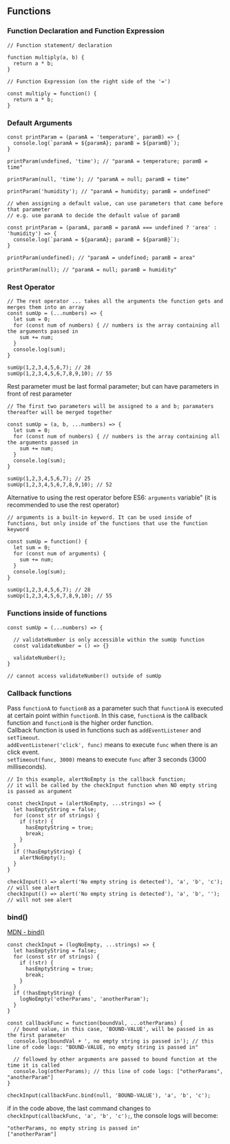 ## Functions
### Function Declaration and Function Expression 
```
// Function statement/ declaration

function multiply(a, b) { 
  return a * b;
}
```
```
// Function Expression (on the right side of the '=')

const multiply = function() {
  return a * b;
}
```

### Default Arguments
```
const printParam = (paramA = 'temperature', paramB) => {
  console.log(`paramA = ${paramA}; paramB = ${paramB}`);
}

printParam(undefined, 'time'); // "paramA = temperature; paramB = time"

printParam(null, 'time'); // "paramA = null; paramB = time"

printParam('humidity'); // "paramA = humidity; paramB = undefined"
```
```
// when assigning a default value, can use parameters that came before that parameter
// e.g. use paramA to decide the default value of paramB

const printParam = (paramA, paramB = paramA === undefined ? 'area' : 'humidity') => {
  console.log(`paramA = ${paramA}; paramB = ${paramB}`);
}

printParam(undefined); // "paramA = undefined; paramB = area"

printParam(null); // "paramA = null; paramB = humidity"
```

### Rest Operator
```
// The rest operator ... takes all the arguments the function gets and merges them into an array
const sumUp = (...numbers) => {
  let sum = 0;
  for (const num of numbers) { // numbers is the array containing all the arguments passed in
    sum += num;
  }
  console.log(sum);
}

sumUp(1,2,3,4,5,6,7); // 28
sumUp(1,2,3,4,5,6,7,8,9,10); // 55
```
Rest parameter must be last formal parameter; but can have parameters in front of rest parameter
```
// The first two parameters will be assigned to a and b; paramaters thereafter will be merged together

const sumUp = (a, b, ...numbers) => {
  let sum = 0;
  for (const num of numbers) { // numbers is the array containing all the arguments passed in
    sum += num;
  }
  console.log(sum);
}

sumUp(1,2,3,4,5,6,7); // 25
sumUp(1,2,3,4,5,6,7,8,9,10); // 52
```
Alternative to using the rest operator before ES6: `arguments` variable" (it is recommended to use the rest operator)
```
// arguments is a built-in keyword. It can be used inside of functions, but only inside of the functions that use the function keyword

const sumUp = function() {
  let sum = 0;
  for (const num of arguments) {
    sum += num;
  }
  console.log(sum);
}

sumUp(1,2,3,4,5,6,7); // 28
sumUp(1,2,3,4,5,6,7,8,9,10); // 55
```

### Functions inside of functions
```
const sumUp = (...numbers) => {

  // validateNumber is only accessible within the sumUp function
  const validateNumber = () => {}
  
  validateNumber();
}

// cannot access validateNumber() outside of sumUp
```

### Callback functions
Pass `functionA` to `functionB` as a parameter such that `functionA` is executed at certain point within `functionB`. In this case, `functionA` is the callback function and `functionB` is the higher order function.<br />
Callback function is used in functions such as `addEventListener` and `setTimeout`.<br />
`addEventListener('click', func)` means to execute `func` when there is an click event.<br />
`setTimeout(func, 3000)` means to execute `func` after 3 seconds (3000 milliseconds).
```
// In this example, alertNoEmpty is the callback function;
// it will be called by the checkInput function when NO empty string is passed as argument

const checkInput = (alertNoEmpty, ...strings) => {
  let hasEmptyString = false;
  for (const str of strings) {
    if (!str) {
      hasEmptyString = true;
      break;
    }
  }
  if (!hasEmptyString) {
    alertNoEmpty();
  }
}

checkInput(() => alert('No empty string is detected'), 'a', 'b', 'c'); // will see alert
checkInput(() => alert('No empty string is detected'), 'a', 'b', ''); // will not see alert
```

### bind()
[MDN - bind()](https://developer.mozilla.org/en-US/docs/Web/JavaScript/Reference/Global_objects/Function/bind)
```
const checkInput = (logNoEmpty, ...strings) => {
  let hasEmptyString = false;
  for (const str of strings) {
    if (!str) {
      hasEmptyString = true;
      break;
    }
  }
  if (!hasEmptyString) {
    logNoEmpty('otherParams', 'anotherParam');
  }
}

const callbackFunc = function(boundVal, ...otherParams) {
  // bound value, in this case, 'BOUND-VALUE', will be passed in as the first parameter
  console.log(boundVal + ', no empty string is passed in'); // this line of code logs: "BOUND-VALUE, no empty string is passed in"
  
  // followed by other arguments are passed to bound function at the time it is called
  console.log(otherParams); // this line of code logs: ["otherParams", "anotherParam"]
}

checkInput(callbackFunc.bind(null, 'BOUND-VALUE'), 'a', 'b', 'c'); 
```
if in the code above, the last command changes to `checkInput(callbackFunc, 'a', 'b', 'c');`, the console logs will become:
```
"otherParams, no empty string is passed in"
["anotherParam"]
```
